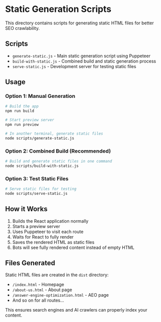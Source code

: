 
# Static Generation Scripts

This directory contains scripts for generating static HTML files for better SEO crawlability.

## Scripts

- `generate-static.js` - Main static generation script using Puppeteer
- `build-with-static.js` - Combined build and static generation process
- `serve-static.js` - Development server for testing static files

## Usage

### Option 1: Manual Generation
```bash
# Build the app
npm run build

# Start preview server
npm run preview

# In another terminal, generate static files
node scripts/generate-static.js
```

### Option 2: Combined Build (Recommended)
```bash
# Build and generate static files in one command
node scripts/build-with-static.js
```

### Option 3: Test Static Files
```bash
# Serve static files for testing
node scripts/serve-static.js
```

## How it Works

1. Builds the React application normally
2. Starts a preview server
3. Uses Puppeteer to visit each route
4. Waits for React to fully render
5. Saves the rendered HTML as static files
6. Bots will see fully rendered content instead of empty HTML

## Files Generated

Static HTML files are created in the `dist` directory:
- `/index.html` - Homepage
- `/about-us.html` - About page
- `/answer-engine-optimization.html` - AEO page
- And so on for all routes...

This ensures search engines and AI crawlers can properly index your content.
